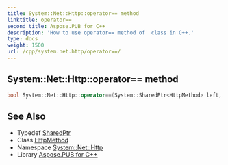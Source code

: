 ```yaml
---
title: System::Net::Http::operator== method
linktitle: operator==
second_title: Aspose.PUB for C++
description: 'How to use operator== method of  class in C++.'
type: docs
weight: 1500
url: /cpp/system.net.http/operator==/
---
```

## System::Net::Http::operator== method




```cpp
bool System::Net::Http::operator==(System::SharedPtr<HttpMethod> left, System::SharedPtr<HttpMethod> right)
```

## See Also

* Typedef [SharedPtr](../../system/sharedptr/)
* Class [HttpMethod](../httpmethod/)
* Namespace [System::Net::Http](../)
* Library [Aspose.PUB for C++](../../)
